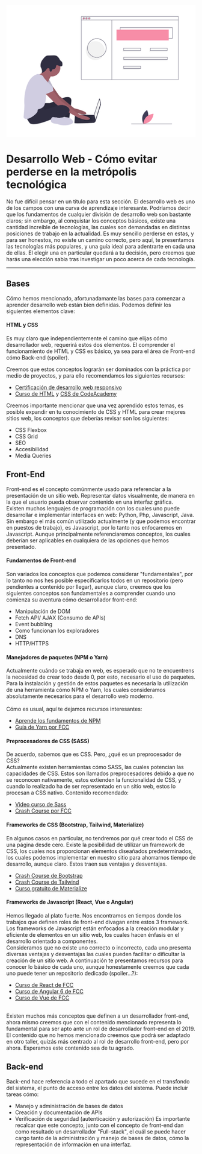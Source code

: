 ![Web developer illustration](/Talleres/que-quiero-programar/webDeveloperIllustration.png)
# Desarrollo Web - Cómo evitar perderse en la metrópolis tecnológica

No fue difícil pensar en un título para esta sección. El desarrollo web es uno de los campos con una curva de aprendizaje interesante. Podríamos decir que los fundamentos de cualquier división de desarrollo web son bastante claros; sin embargo, al conquistar los conceptos básicos, existe una cantidad increíble de tecnologías, las cuales son demandadas en distintas posiciones de trabajo en la actualidad. Es muy sencillo perderse en estas, y para ser honestos, no existe un camino correcto, pero aquí, te presentamos las tecnologías más populares, y una guía ideal para adentrarte en cada una de ellas. El elegir una en particular quedará a tu decisión, pero creemos que harás una elección sabia tras investigar un poco acerca de cada tecnología.
***

## Bases
Cómo hemos mencionado, afortunadamante las bases para comenzar a aprender desarrollo web están bien definidas. Podemos definir los siguientes elementos clave:
#### HTML y CSS
Es muy claro que independientemente el camino que elijas cómo desarrollador web, requerirá estos dos elementos. El comprender el 
funcionamiento de HTML y CSS es básico, ya sea para el área de Front-end cómo Back-end (spoiler).

Creemos que estos conceptos lograrán ser dominados con la práctica por medio de proyectos, y para ello recomendamos los siguientes recursos:
* [Certificación de desarrollo web responsivo](https://learn.freecodecamp.org/responsive-web-design/basic-html-and-html5/say-hello-to-html-elements)
* [Curso de HTML](https://www.codecademy.com/learn/learn-html) y [CSS de CodeAcademy](https://www.codecademy.com/learn/learn-css)

Creemos importante mencionar que una vez aprendido estos temas, es posible expandir en tu conocimiento de CSS y HTML para crear mejores 
sitios web, los conceptos que deberías revisar son los siguientes:
* CSS Flexbox
* CSS Grid
* SEO
* Accesibilidad
* Media Queries

## Front-End
Front-end es el concepto comúnmente usado para referenciar a la presentación de un sitio web. Representar datos visualmente, de manera 
en la que el usuario pueda observar contenido en una interfaz gráfica.
<br>
Existen muchos lenguajes de programación con los cuales uno puede desarrollar e implementar interfaces en web: Python, Php, 
Javascript, Java. Sin embargo el más común utilizado actualmente (y que podemos encontrar en puestos de trabajo), es Javascript, por 
lo tanto nos enfocaremos en Javascript. Aunque principalmente referenciaremos conceptos, los cuales deberían ser aplicables en 
cualquiera de las opciones que hemos presentado.

#### Fundamentos de Front-end
Son variados los conceptos que podemos considerar "fundamentales", por lo tanto no nos hes posible especificarlos todos en un 
repositorio (pero pendientes a contenido por llegar), aunque claro, creemos que los siguientes conceptos son fundamentales a comprender cuando uno comienza su aventura cómo desarrollador front-end:
* Manipulación de DOM
* Fetch API/ AJAX (Consumo de APIs)
* Event bubbling
* Como funcionan los exploradores
* DNS
* HTTP/HTTPS

#### Manejadores de paquetes (NPM o Yarn)
Actualmente cuándo se trabaja en web, es esperado que no te encuentrens la necesidad de crear todo desde 0, por esto, necesario el uso 
de paquetes. Para la instalación y gestión de estos paquetes es necesaria la utilización de una herramienta cómo NPM o Yarn, los 
cuales consideramos absolutamente necesarios para el desarrollo web moderno.
<br><br>
Cómo es usual, aquí te dejamos recursos interesantes:
* [Aprende los fundamentos de NPM](https://medium.com/beginners-guide-to-mobile-web-development/introduction-to-npm-and-basic-npm-commands-18aa16f69f6b)
* [Guía de Yarn por FCC](https://guide.freecodecamp.org/developer-tools/yarn/)

#### Preprocesadores de CSS (SASS)
De acuerdo, sabemos que es CSS. Pero, ¿qué es un preprocesador de CSS?
<br>
Actualmente existen herramientas cómo SASS, las cuales potencian las capacidades de CSS. Estos son llamados preprocesadores debido a 
que no se reconocen nativamente, estos extienden la funcionalidad de CSS, y cuando lo realizado ha de ser representado en un sitio 
web, estos lo procesan a CSS nativo. Contenido recomendado:
* [Video curso de Sass](https://www.youtube.com/watch?v=roywYSEPSvc)
* [Crash Course por FCC](https://www.youtube.com/watch?v=_a5j7KoflTs)

#### Frameworks de CSS (Bootstrap, Tailwind, Materialize)
En algunos casos en particular, no tendremos por qué crear todo el CSS de una página desde cero. Existe la posibilidad de utilizar un 
framework de CSS, los cuales nos proporcionan elementos diseañados predeterminados, los cuales podemos implementar en nuestro sitio 
para ahorrarnos tiempo de desarrollo, aunque claro. Estos traen sus ventajas y desventajas. 
* [Crash Course de Bootstrap](https://www.youtube.com/watch?v=hnCmSXCZEpU)
* [Crash Course de Tailwind](https://www.youtube.com/watch?v=UBOj6rqRUME)
* [Curso gratuito de Materialize](https://www.youtube.com/watch?v=gCZ3y6mQpW0&list=PL4cUxeGkcC9gGrbtvASEZSlFEYBnPkmff)

#### Frameworks de Javascript (React, Vue o Angular)
Hemos llegado al plato fuerte. Nos encontramos en tiempos donde los trabajos que definen roles de front-end divagan entre estos 3 
framework. Los frameworks de Javascript están enfocados a la creación modular y eficiente de elementos en un sitio web, los cuales 
hacen énfasis en el desarrollo orientado a componentes. 
<br>
Consideramos que no existe uno correcto o incorrecto, cada uno presenta diversas ventajas y desventajas las cuales pueden facilitar o 
dificultar la creación de un sitio web. A continuación te presentamos recursos para conocer lo básico de cada uno, aunque honestamente 
creemos que cada uno puede tener un repositorio dedicado (spoiler...?):
* [Curso de React de FCC](https://www.youtube.com/watch?v=DLX62G4lc44)
* [Curso de Angular 6 de FCC](https://www.youtube.com/watch?v=2OHbjep_WjQ)
* [Curso de Vue de FCC](https://www.youtube.com/watch?v=4deVCNJq3qc)

<br>
Existen muchos más conceptos que definen a un desarrollador front-end, ahora mismo creemos que con el contenido mencionado representa lo fundamental para ser apto ante un rol de desarrollador front-end en el 2019. El contenido que no hemos mencionado creemos que podrá ser adaptado en otro taller, quizás más centrado al rol de desarrollo front-end, pero por ahora. Esperamos este contenido sea de tu agrado.

## Back-end
Back-end hace referencia a todo el apartado que sucede en el transfondo del sistema, el punto de acceso entre los datos del sistema. Puede incluir tareas cómo: 
* Manejo y administración de bases de datos
* Creación y documentación de APIs
* Verificación de seguridad (autenticación y autorización)
Es importante recalcar que este concepto, junto con el concepto de front-end dan como resultado un desarrollador "Full-stack", el cuál se puede hacer cargo tanto de la administración y manejo de bases de datos, cómo la representación de información en una interfaz.
